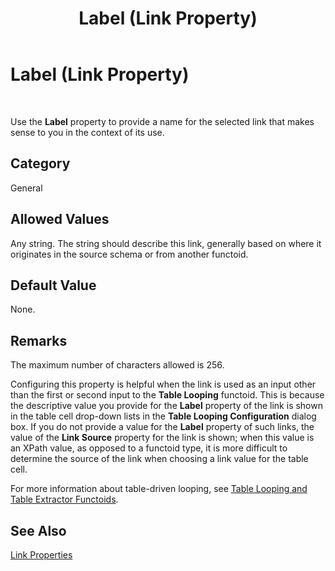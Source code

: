 ﻿---
title: Label (Link Property)
TOCTitle: Label (Link Property)
ms:assetid: 1565c75f-fea9-48ec-b8f3-cb903929937a
ms:mtpsurl: https://msdn.microsoft.com/library/Aa558714(v=BTS.80)
ms:contentKeyID: 51526421
ms.date: 08/30/2017
mtps_version: v=BTS.80
---

# Label (Link Property)

 

Use the **Label** property to provide a name for the selected link that makes sense to you in the context of its use.

## Category

General

## Allowed Values

Any string. The string should describe this link, generally based on where it originates in the source schema or from another functoid.

## Default Value

None.

## Remarks

The maximum number of characters allowed is 256.

Configuring this property is helpful when the link is used as an input other than the first or second input to the **Table Looping** functoid. This is because the descriptive value you provide for the **Label** property of the link is shown in the table cell drop-down lists in the **Table Looping Configuration** dialog box. If you do not provide a value for the **Label** property of such links, the value of the **Link Source** property for the link is shown; when this value is an XPath value, as opposed to a functoid type, it is more difficult to determine the source of the link when choosing a link value for the table cell.

For more information about table-driven looping, see [Table Looping and Table Extractor Functoids](https://msdn.microsoft.com/library/aa559310\(v=bts.80\)).

## See Also

[Link Properties](link-properties.md)

